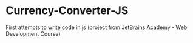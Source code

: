 # Currency-Converter-JS
First attempts to write code in js (project from JetBrains Academy - Web Development Course)
